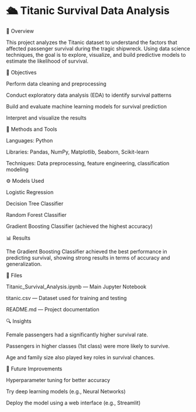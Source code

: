 # 🛳️ Titanic Survival Data Analysis
📘 Overview

This project analyzes the Titanic dataset to understand the factors that affected passenger survival during the tragic
shipwreck. Using data science techniques, the goal is to explore, visualize, and build predictive models to estimate the likelihood of survival.

🎯 Objectives

Perform data cleaning and preprocessing

Conduct exploratory data analysis (EDA) to identify survival patterns

Build and evaluate machine learning models for survival prediction

Interpret and visualize the results

🧠 Methods and Tools

Languages: Python

Libraries: Pandas, NumPy, Matplotlib, Seaborn, Scikit-learn

Techniques: Data preprocessing, feature engineering, classification modeling

⚙️ Models Used

Logistic Regression

Decision Tree Classifier

Random Forest Classifier

Gradient Boosting Classifier (achieved the highest accuracy)

📊 Results

The Gradient Boosting Classifier achieved the best performance in predicting survival, showing strong results in terms of accuracy and generalization.

📁 Files

Titanic_Survival_Analysis.ipynb — Main Jupyter Notebook

titanic.csv — Dataset used for training and testing

README.md — Project documentation

🔍 Insights

Female passengers had a significantly higher survival rate.

Passengers in higher classes (1st class) were more likely to survive.

Age and family size also played key roles in survival chances.

🚀 Future Improvements

Hyperparameter tuning for better accuracy

Try deep learning models (e.g., Neural Networks)

Deploy the model using a web interface (e.g., Streamlit)

